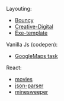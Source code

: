 Layouting:
- [Bouncy](https://qa-zero.github.io/some-projects/layouting/Bouncy/dist/)
- [Creative-Digital](https://qa-zero.github.io/some-projects/layouting/Creative-Digital/dist/)
- [Exe-template](https://qa-zero.github.io/some-projects/layouting/exe-template/dist/)


Vanilla Js (codepen):
- [GoogleMaps task](https://codepen.io/hard-dev/pen/JrVeNP)


React:
- [movies](https://qa-zero.github.io/some-projects/react/movies/prod/)
- [json-parser](https://qa-zero.github.io/some-projects/react/json-parser/prod/)
- [minesweeper](https://qa-zero.github.io/some-projects/react/minesweeper/prod/)
